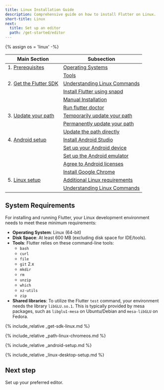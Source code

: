 ```yaml
---
title: Linux Installation Guide
description: Comprehensive guide on how to install Flutter on Linux.
short-title: Linux
next:
  title: Set up an editor
  path: /get-started/editor
---
```


{% assign os = 'linux' -%}

| Main Section                             | Subsection                                                         |
|------------------------------------------|--------------------------------------------------------------------|
| 1. [Prerequisites](#prerequisites)       | [Operating Systems](#operating-systems)                            |
|                                          | [Tools](#tools)                                                    |
| 2. [Get the Flutter SDK](#get-sdk)       | [Understanding Linux Commands](#understanding-linux-commands)      |
|                                          | [Install Flutter using snapd](#install-flutter-using-snapd)        |
|                                          | [Manual Installation](#manual-installation)                        |
|                                          | [Run flutter doctor](#run-flutter-doctor)                          |
| 3. [Update your path](#update-your-path) | [Temporarily update your path](#temporarily-update-your-path)      |
|                                          | [Permanently update your path](#permanently-update-your-path)      |
|                                          | [Update the path directly](#update-the-path-directly)              |
| 4. [Android setup](#android-setup)       | [Install Android Studio](#install-android-studio)                  |
|                                          | [Set up your Android device](#setup-android-device)                |
|                                          | [Set up the Android emulator](#setup-android-emulator)             |
|                                          | [Agree to Android licenses](#agree-android-licenses)               |
|                                          | [Install Google Chrome](#install-google-chrome)                    |
| 5. [Linux setup](#linux-setup)           | [Additional Linux requirements](#additional-linux-requirements)    |
|                                          | [Understanding Linux Commands](#understanding-linux-commands)      |


## System Requirements
For installing and running Flutter, your Linux development environment needs to meet these minimum requirements:

- **Operating System**: Linux (64-bit)
- **Disk Space**: At least 600 MB (excluding disk space for IDE/tools).
- **Tools**: Flutter relies on these command-line tools:
  - `bash`
  - `curl`
  - `file`
  - `git` 2.x
  - `mkdir`
  - `rm`
  - `unzip`
  - `which`
  - `xz-utils`
  - `zip`
- **Shared libraries**: To utilize the Flutter `test` command, your environment needs the library `libGLU.so.1`. This is typically provided by mesa packages, such as `libglu1-mesa` on Ubuntu/Debian and `mesa-libGLU` on Fedora.

{% include_relative _get-sdk-linux.md %}

{% include_relative _path-linux-chromeos.md %}

{% include_relative _android-setup.md %}

{% include_relative _linux-desktop-setup.md %}

## Next step

Set up your preferred editor.
